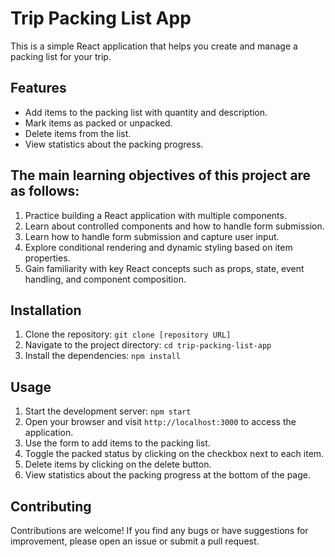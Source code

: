 # Trip Packing List App

This is a simple React application that helps you create and manage a packing list for your trip.

## Features

- Add items to the packing list with quantity and description.
- Mark items as packed or unpacked.
- Delete items from the list.
- View statistics about the packing progress.


## The main learning objectives of this project are as follows:

1. Practice building a React application with multiple components.
2. Learn about controlled components and how to handle form submission.
3. Learn how to handle form submission and capture user input.
4. Explore conditional rendering and dynamic styling based on item properties.
5. Gain familiarity with key React concepts such as props, state, event handling, and component composition.

## Installation

1. Clone the repository: `git clone [repository URL]`
2. Navigate to the project directory: `cd trip-packing-list-app`
3. Install the dependencies: `npm install`

## Usage

1. Start the development server: `npm start`
2. Open your browser and visit `http://localhost:3000` to access the application.
3. Use the form to add items to the packing list.
4. Toggle the packed status by clicking on the checkbox next to each item.
5. Delete items by clicking on the delete button.
6. View statistics about the packing progress at the bottom of the page.

## Contributing

Contributions are welcome! If you find any bugs or have suggestions for improvement, please open an issue or submit a pull request.
